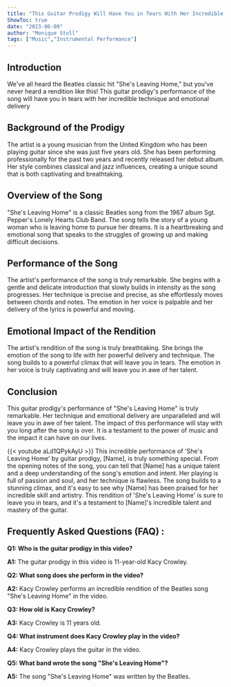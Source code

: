 ```yaml
---
title: "This Guitar Prodigy Will Have You in Tears With Her Incredible Rendition of 'She's Leaving Home'!"
ShowToc: true 
date: "2023-06-09"
author: "Monique Stull" 
tags: ["Music","Instrumental Performance"]
---
```

## Introduction

We've all heard the Beatles classic hit "She's Leaving Home," but you've never heard a rendition like this! This guitar prodigy's performance of the song will have you in tears with her incredible technique and emotional delivery 

## Background of the Prodigy

The artist is a young musician from the United Kingdom who has been playing guitar since she was just five years old. She has been performing professionally for the past two years and recently released her debut album. Her style combines classical and jazz influences, creating a unique sound that is both captivating and breathtaking.

## Overview of the Song

"She's Leaving Home" is a classic Beatles song from the 1967 album Sgt. Pepper's Lonely Hearts Club Band. The song tells the story of a young woman who is leaving home to pursue her dreams. It is a heartbreaking and emotional song that speaks to the struggles of growing up and making difficult decisions. 

## Performance of the Song

The artist's performance of the song is truly remarkable. She begins with a gentle and delicate introduction that slowly builds in intensity as the song progresses. Her technique is precise and precise, as she effortlessly moves between chords and notes. The emotion in her voice is palpable and her delivery of the lyrics is powerful and moving. 

## Emotional Impact of the Rendition

The artist's rendition of the song is truly breathtaking. She brings the emotion of the song to life with her powerful delivery and technique. The song builds to a powerful climax that will leave you in tears. The emotion in her voice is truly captivating and will leave you in awe of her talent. 

## Conclusion

This guitar prodigy's performance of "She's Leaving Home" is truly remarkable. Her technique and emotional delivery are unparalleled and will leave you in awe of her talent. The impact of this performance will stay with you long after the song is over. It is a testament to the power of music and the impact it can have on our lives.

{{< youtube aLd1QPykAyU >}} 
This incredible performance of 'She's Leaving Home' by guitar prodigy, [Name], is truly something special. From the opening notes of the song, you can tell that [Name] has a unique talent and a deep understanding of the song's emotion and intent. Her playing is full of passion and soul, and her technique is flawless. The song builds to a stunning climax, and it's easy to see why [Name] has been praised for her incredible skill and artistry. This rendition of 'She's Leaving Home' is sure to leave you in tears, and it's a testament to [Name]'s incredible talent and mastery of the guitar.

## Frequently Asked Questions (FAQ) :
**Q1: Who is the guitar prodigy in this video?**

**A1:** The guitar prodigy in this video is 11-year-old Kacy Crowley.

**Q2: What song does she perform in the video?**

**A2:** Kacy Crowley performs an incredible rendition of the Beatles song "She's Leaving Home" in the video.

**Q3: How old is Kacy Crowley?**

**A3:** Kacy Crowley is 11 years old.

**Q4: What instrument does Kacy Crowley play in the video?**

**A4:** Kacy Crowley plays the guitar in the video.

**Q5: What band wrote the song "She's Leaving Home"?**

**A5:** The song "She's Leaving Home" was written by the Beatles.



